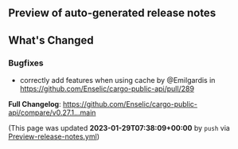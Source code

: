 ## Preview of auto-generated release notes
<!-- Release notes generated using configuration in .github/release.yml at main -->

## What's Changed
### Bugfixes
* correctly add features when using cache by @Emilgardis in https://github.com/Enselic/cargo-public-api/pull/289


**Full Changelog**: https://github.com/Enselic/cargo-public-api/compare/v0.27.1...main


(This page was updated **2023-01-29T07:38:09+00:00** by `push` via [Preview-release-notes.yml](https://github.com/Enselic/cargo-public-api/actions/runs/4035743170))
